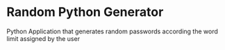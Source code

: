 # Random Python Generator  
Python Application that generates random passwords according the word limit assigned by the user  
